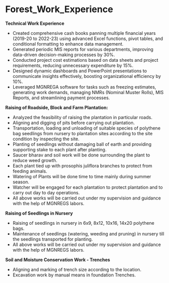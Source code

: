 # Forest_Work_Experience

**Technical Work Experience**
-	Created comprehensive cash books panning multiple financial years (2019-20 to 2022-23) using advanced Excel functions, pivot tables, and conditional formatting to enhance data management.
-	Generated periodic MIS reports for various departments, improving data-driven decision-making processes by 30%.
-	Conducted project cost estimations based on data sheets and project requirements, reducing unnecessary expenditure by 15%.
-	Designed dynamic dashboards and PowerPoint presentations to communicate insights effectively, boosting organizational efficiency by 10%.
-	Leveraged MGNREGA software for tasks such as freezing estimates, generating work demands, managing NMRs (Nominal Muster Rolls), MIS Reports, and streamlining payment processes.


**Raising of Roadside, Block and Farm Plantation:**
-	Analyzed the feasibility of raising the plantation in particular roads.
-	Aligning and digging of pits before carrying out plantation.
-	Transportation, loading and unloading of suitable species of polythene bag seedlings from nursery to plantation sites according to the site condition by inspecting the site.
-	Planting of seedlings without damaging ball of earth and providing supporting stake to each plant after planting.
-	Saucer bharav and soil work will be done surrounding the plant to reduce weed growth.
-	Each plant tied up with prosophis juliflora branches to protect from feeding animals.
-	Watering of Plants will be done time to time mainly during summer season.
-	Watcher will be engaged for each plantation to protect plantation and to carry out day to day operations.
-	All above works will be carried out under my supervision and guidance with the help of MGNREGS labors.

**Raising of Seedlings in Nursery**
-	Raising of seedlings in nursery in 6x9, 8x12, 10x16, 14x20 polythene bags.
-	Maintenance of seedlings (watering, weeding and pruning) in nursery till the seedlings transported for planting.
-	All above works will be carried out under my supervision and guidance with the help of MGNREGS labors.

**Soil and Moisture Conservation Work - Trenches**
-	Aligning and marking of trench size according to the location.
-	Excavation work by manual means in foundation Trenches.
